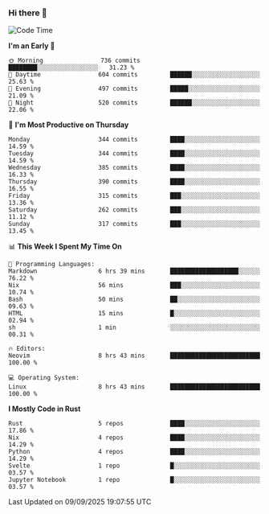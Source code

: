 ### Hi there 👋
<!--START_SECTION:waka-->
![Code Time](http://img.shields.io/badge/Code%20Time-749%20hrs%2034%20mins-blue)

**I'm an Early 🐤** 

```text
🌞 Morning                736 commits         ████████░░░░░░░░░░░░░░░░░   31.23 % 
🌆 Daytime                604 commits         ██████░░░░░░░░░░░░░░░░░░░   25.63 % 
🌃 Evening                497 commits         █████░░░░░░░░░░░░░░░░░░░░   21.09 % 
🌙 Night                  520 commits         ██████░░░░░░░░░░░░░░░░░░░   22.06 % 
```
📅 **I'm Most Productive on Thursday** 

```text
Monday                   344 commits         ████░░░░░░░░░░░░░░░░░░░░░   14.59 % 
Tuesday                  344 commits         ████░░░░░░░░░░░░░░░░░░░░░   14.59 % 
Wednesday                385 commits         ████░░░░░░░░░░░░░░░░░░░░░   16.33 % 
Thursday                 390 commits         ████░░░░░░░░░░░░░░░░░░░░░   16.55 % 
Friday                   315 commits         ███░░░░░░░░░░░░░░░░░░░░░░   13.36 % 
Saturday                 262 commits         ███░░░░░░░░░░░░░░░░░░░░░░   11.12 % 
Sunday                   317 commits         ███░░░░░░░░░░░░░░░░░░░░░░   13.45 % 
```


📊 **This Week I Spent My Time On** 

```text
💬 Programming Languages: 
Markdown                 6 hrs 39 mins       ███████████████████░░░░░░   76.22 % 
Nix                      56 mins             ███░░░░░░░░░░░░░░░░░░░░░░   10.74 % 
Bash                     50 mins             ██░░░░░░░░░░░░░░░░░░░░░░░   09.63 % 
HTML                     15 mins             █░░░░░░░░░░░░░░░░░░░░░░░░   02.94 % 
sh                       1 min               ░░░░░░░░░░░░░░░░░░░░░░░░░   00.31 % 

🔥 Editors: 
Neovim                   8 hrs 43 mins       █████████████████████████   100.00 % 

💻 Operating System: 
Linux                    8 hrs 43 mins       █████████████████████████   100.00 % 
```

**I Mostly Code in Rust** 

```text
Rust                     5 repos             ████░░░░░░░░░░░░░░░░░░░░░   17.86 % 
Nix                      4 repos             ████░░░░░░░░░░░░░░░░░░░░░   14.29 % 
Python                   4 repos             ████░░░░░░░░░░░░░░░░░░░░░   14.29 % 
Svelte                   1 repo              █░░░░░░░░░░░░░░░░░░░░░░░░   03.57 % 
Jupyter Notebook         1 repo              █░░░░░░░░░░░░░░░░░░░░░░░░   03.57 % 
```




 Last Updated on 09/09/2025 19:07:55 UTC
<!--END_SECTION:waka-->

<!--
**YoganshSharma/YoganshSharma** is a ✨ _special_ ✨ repository because its `README.md` (this file) appears on your GitHub profile.

Here are some ideas to get you started:

- 🔭 I’m currently working on ...
- 🌱 I’m currently learning ...
- 👯 I’m looking to collaborate on ...
- 🤔 I’m looking for help with ...
- 💬 Ask me about ...
- 📫 How to reach me: ...
- 😄 Pronouns: ...
- ⚡ Fun fact: ...
-->

